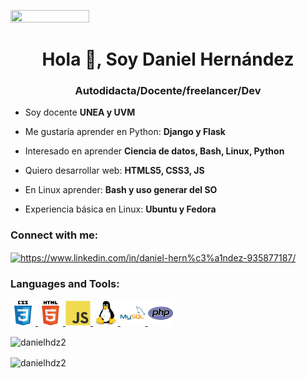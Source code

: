 
<a href="#"><img src="https://i.postimg.cc/MXk1hFz1/thumb-1920-66956.jpg)" align="center" height="50%" width="50%" /></a>


<h1 align="center">Hola 👋, Soy Daniel Hernández</h1>
<h3 align="center">Autodidacta/Docente/freelancer/Dev</h3>

- Soy docente **UNEA y UVM**

- Me gustaría aprender en Python: **Django y Flask**

- Interesado en aprender **Ciencia de datos, Bash, Linux, Python**

- Quiero desarrollar web: **HTMLS5, CSS3, JS**

- En Linux aprender: **Bash y uso generar del SO**

- Experiencia básica en Linux: **Ubuntu y Fedora**

<h3 align="left">Connect with me:</h3>
<p align="left">
<a href="https://linkedin.com/in/https://www.linkedin.com/in/daniel-hern%c3%a1ndez-935877187/" target="blank"><img align="center" src="https://raw.githubusercontent.com/rahuldkjain/github-profile-readme-generator/master/src/images/icons/Social/linked-in-alt.svg" alt="https://www.linkedin.com/in/daniel-hern%c3%a1ndez-935877187/" height="30" width="40" /></a>
</p>

<h3 align="left">Languages and Tools:</h3>
<p align="left"> <a href="https://www.w3schools.com/css/" target="_blank"> <img src="https://raw.githubusercontent.com/devicons/devicon/master/icons/css3/css3-original-wordmark.svg" alt="css3" width="40" height="40"/> </a> <a href="https://www.w3.org/html/" target="_blank"> <img src="https://raw.githubusercontent.com/devicons/devicon/master/icons/html5/html5-original-wordmark.svg" alt="html5" width="40" height="40"/> </a> <a href="https://developer.mozilla.org/en-US/docs/Web/JavaScript" target="_blank"> <img src="https://raw.githubusercontent.com/devicons/devicon/master/icons/javascript/javascript-original.svg" alt="javascript" width="40" height="40"/> </a> <a href="https://www.linux.org/" target="_blank"> <img src="https://raw.githubusercontent.com/devicons/devicon/master/icons/linux/linux-original.svg" alt="linux" width="40" height="40"/> </a> <a href="https://www.mysql.com/" target="_blank"> <img src="https://raw.githubusercontent.com/devicons/devicon/master/icons/mysql/mysql-original-wordmark.svg" alt="mysql" width="40" height="40"/> </a> <a href="https://www.php.net" target="_blank"> <img src="https://raw.githubusercontent.com/devicons/devicon/master/icons/php/php-original.svg" alt="php" width="40" height="40"/> </a> </p>

<p><img align="center" src="https://github-readme-stats.vercel.app/api/top-langs?username=danielhdz2&show_icons=true&locale=en&layout=compact" alt="danielhdz2" /></p>

<p><img align="center" src="https://github-readme-streak-stats.herokuapp.com/?user=danielhdz2&" alt="danielhdz2" /></p>
